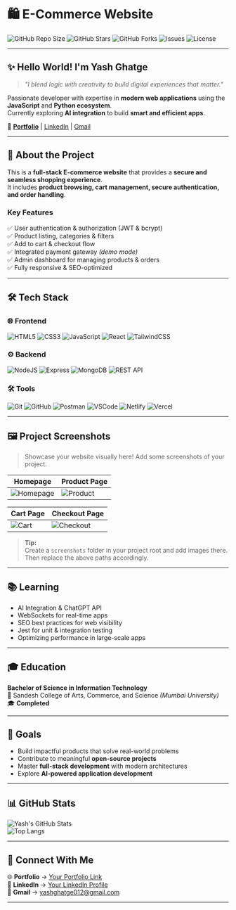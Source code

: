 # 🛍️ E-Commerce Website  

![GitHub Repo Size](https://img.shields.io/github/repo-size/Yash-Ghatge/shop_website?color=blue)
![GitHub Stars](https://img.shields.io/github/stars/Yash-Ghatge/shop_website?style=social)
![GitHub Forks](https://img.shields.io/github/forks/Yash-Ghatge/shop_website?style=social)
![Issues](https://img.shields.io/github/issues/Yash-Ghatge/shop_website)
![License](https://img.shields.io/github/license/Yash-Ghatge/shop_website?color=green)

---

## ✨ **Hello World! I'm Yash Ghatge**  
> _"I blend logic with creativity to build digital experiences that matter."_  

Passionate developer with expertise in **modern web applications** using the **JavaScript** and **Python ecosystem**.  
Currently exploring **AI integration** to build **smart and efficient apps**.  

🔗 **[Portfolio](https://my-portfolio-git-main-yash-ghatges-projects.vercel.app/)** | [LinkedIn](https://www.linkedin.com/in/yash-ghatge-4a44252a9/) | [Gmail](mailto:yashghatge012@gmail.com)

---

## 🚀 **About the Project**
This is a **full-stack E-commerce website** that provides a **secure and seamless shopping experience**.  
It includes **product browsing, cart management, secure authentication, and order handling**.  

### **Key Features**
✅ User authentication & authorization (JWT & bcrypt)  
✅ Product listing, categories & filters  
✅ Add to cart & checkout flow  
✅ Integrated payment gateway *(demo mode)*  
✅ Admin dashboard for managing products & orders  
✅ Fully responsive & SEO-optimized  

---

## 🛠 **Tech Stack**

### 🌐 **Frontend**
![HTML5](https://img.shields.io/badge/HTML5-E34F26?style=for-the-badge&logo=html5&logoColor=white)
![CSS3](https://img.shields.io/badge/CSS3-1572B6?style=for-the-badge&logo=css3&logoColor=white)
![JavaScript](https://img.shields.io/badge/JavaScript-F7DF1E?style=for-the-badge&logo=javascript&logoColor=black)
![React](https://img.shields.io/badge/React-20232A?style=for-the-badge&logo=react&logoColor=61DAFB)
![TailwindCSS](https://img.shields.io/badge/TailwindCSS-38B2AC?style=for-the-badge&logo=tailwind-css&logoColor=white)

### ⚙ **Backend**
![NodeJS](https://img.shields.io/badge/Node.js-339933?style=for-the-badge&logo=node.js&logoColor=white)
![Express](https://img.shields.io/badge/Express.js-000000?style=for-the-badge&logo=express&logoColor=white)
![MongoDB](https://img.shields.io/badge/MongoDB-4EA94B?style=for-the-badge&logo=mongodb&logoColor=white)
![REST API](https://img.shields.io/badge/REST-02569B?style=for-the-badge&logo=rest&logoColor=white)

### 🛠 **Tools**
![Git](https://img.shields.io/badge/Git-F05032?style=for-the-badge&logo=git&logoColor=white)
![GitHub](https://img.shields.io/badge/GitHub-181717?style=for-the-badge&logo=github&logoColor=white)
![Postman](https://img.shields.io/badge/Postman-FF6C37?style=for-the-badge&logo=postman&logoColor=white)
![VSCode](https://img.shields.io/badge/VS%20Code-007ACC?style=for-the-badge&logo=visualstudiocode&logoColor=white)
![Netlify](https://img.shields.io/badge/Netlify-00C7B7?style=for-the-badge&logo=netlify&logoColor=white)
![Vercel](https://img.shields.io/badge/Vercel-000000?style=for-the-badge&logo=vercel&logoColor=white)

---

## 🖼 **Project Screenshots**

> Showcase your website visually here! Add some screenshots of your project.

| **Homepage** | **Product Page** |
|-------------|------------------|
| ![Homepage](./screenshots/homepage.png) | ![Product](./screenshots/product.png) |

| **Cart Page** | **Checkout Page** |
|--------------|-------------------|
| ![Cart](./screenshots/cart.png) | ![Checkout](./screenshots/checkout.png) |

> **Tip:**  
Create a `screenshots` folder in your project root and add images there.  
Then replace the above paths accordingly.

---

## 📚 **Learning**
- AI Integration & ChatGPT API  
- WebSockets for real-time apps  
- SEO best practices for web visibility  
- Jest for unit & integration testing  
- Optimizing performance in large-scale apps  

---

## 🎓 **Education**
**Bachelor of Science in Information Technology**  
📍 Sandesh College of Arts, Commerce, and Science *(Mumbai University)*  
🎓 **Completed**

---

## 🎯 **Goals**
- Build impactful products that solve real-world problems  
- Contribute to meaningful **open-source projects**  
- Master **full-stack development** with modern architectures  
- Explore **AI-powered application development**  

---

## 📊 **GitHub Stats**

![Yash's GitHub Stats](https://github-readme-stats.vercel.app/api?username=Yash-Ghatge&show_icons=true&theme=radical)  
![Top Langs](https://github-readme-stats.vercel.app/api/top-langs/?username=Yash-Ghatge&layout=compact&theme=radical)

---

## 🤝 **Connect With Me**
🌐 **Portfolio** → [Your Portfolio Link](#)  
💼 **LinkedIn** → [Your LinkedIn Profile](#)  
📧 **Gmail** → [yashghatge012@gmail.com](mailto:yashghatge012@gmail.com)

---
